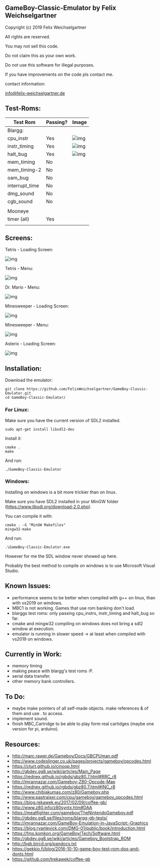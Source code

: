 ## GameBoy-Classic-Emulator by Felix Weichselgartner

Copyright (c) 2019 Felix Weichselgartner

All rights are reserved.

You may not sell this code.

Do not claim this as your own work.

Do not use this software for illegal purposes.

If you have improvements on the code pls contact me.

contact information:

info@felix-weichselgartner.de

## Test-Roms:

| Test Rom       | Passing? | Image                                                                                                                       |
|----------------|----------|-----------------------------------------------------------------------------------------------------------------------------|
| Blargg:        |          |                                                                                                                             |
| cpu_instr      | Yes      | ![img](http://felix-weichselgartner.westeurope.cloudapp.azure.com/media/markdownx/04b0382e-acc7-4381-b469-3ba1b6c15255.png) |
| instr_timing   | Yes      | ![img](http://felix-weichselgartner.westeurope.cloudapp.azure.com/media/markdownx/1b7c192f-0c23-49eb-86da-9db3dd4a832a.png) |
| halt_bug       | Yes      | ![img](http://felix-weichselgartner.westeurope.cloudapp.azure.com/media/markdownx/5cd5efaf-c9b8-4b57-b3fa-1b48d2111440.png) |
| mem_timing     | No       |                                                                                                                             |
| mem_timing-2   | No       |                                                                                                                             |
| oam_bug        | No       |                                                                                                                             |
| interrupt_time | No       |                                                                                                                             |
| dmg_sound      | No       |                                                                                                                             |
| cgb_sound      | No       |                                                                                                                             |
|                |          |                                                                                                                             |
| Mooneye        |          |                                                                                                                             |
| timer (all)    | Yes      |                                                                                                                             |
|                |          |                                                                                                                             |

## Screens:

Tetris - Loading Screen:

![img](http://felix-weichselgartner.westeurope.cloudapp.azure.com/media/markdownx/a71e0f5e-81b3-4aa6-aa23-17d5fcbc632f.png)

Tetris - Menu:

![img](http://felix-weichselgartner.westeurope.cloudapp.azure.com/media/markdownx/d9b76f5c-2be8-40a9-8e88-b27dfd0c60cb.png)

Dr. Mario - Menu:

![img](http://felix-weichselgartner.westeurope.cloudapp.azure.com/media/markdownx/b0f8e811-818d-40a7-a315-71f117d49859.png)

Minesweeper - Loading Screen:

![img](http://felix-weichselgartner.westeurope.cloudapp.azure.com/media/markdownx/95c2a7ea-0ff0-4ade-8f10-78f52beb46c9.png)

Minesweeper - Menu:

![img](http://felix-weichselgartner.westeurope.cloudapp.azure.com/media/markdownx/28f172f9-5700-450e-9dea-bae4d31cc402.png)

Asterix - Loading Screen:

![img](http://felix-weichselgartner.westeurope.cloudapp.azure.com/media/markdownx/49902649-a70e-41b4-967a-a8451a040fcc.png)


## Installation:

Download the emulator:
```
git clone https://github.com/FelixWeichselgartner/GameBoy-Classic-Emulator.git
cd GameBoy-Classic-Emulator/
```

### For Linux:

Make sure you have the current version of SDL2 installed.
```
sudo apt-get install libsdl2-dev
```

Install it:
```
cmake .
make
```

And run:
```
./GameBoy-Classic-Emulator
```

### Windows:

Installing on windows is a bit more trickier than on linux.

Make sure you have SDL2 installed in your MinGW folder (https://www.libsdl.org/download-2.0.php).

You can compile it with:
```
cmake . -G "MinGW Makefiles"
mingw32-make
``` 

And run:
```
.\GameBoy-Classic-Emulator.exe
```

However for me the SDL window never showed up here.

Probably the best method to compile on windows is to use Microsoft Visual Studio.


## Known Issues:

* performance seems to be better when compiled with g++ on linux, than with vs2019 on windows.
* MBC1 is not working. Games that use rom banking don't load.
* blarggs test roms: only passing cpu_instrs, instr_timing and halt_bug so far.
* cmake and mingw32 compiling on windows does not bring a sdl2 window at execution.
* emulator is running in slower speed -> at least when compiled with vs2019 on windows.

## Currently in Work:

* memory timing
* making peace with blargg's test roms :P.
* serial data transfer.
* other memory bank controllers.

## To Do:

* maybe make pointers of all self-made objects. make references & of them and use . to access.
* implement sound.
* finish MBC_Cartridge to be able to play form real cartidges (maybe one version for pi, arduino).

## Resources:

* http://marc.rawer.de/Gameboy/Docs/GBCPUman.pdf
* http://www.codeslinger.co.uk/pages/projects/gameboy/opcodes.html
* https://cturt.github.io/cinoop.html
* http://gbdev.gg8.se/wiki/articles/Main_Page
* https://rednex.github.io/rgbds/gbz80.7.html#RRC_r8
* http://imrannazar.com/Gameboy-Z80-Opcode-Map
* https://rednex.github.io/rgbds/gbz80.7.html#INC_r8
* http://www.chibiakumas.com/z80/Gameboy.php
* http://www.pastraiser.com/cpu/gameboy/gameboy_opcodes.html
* https://blog.rekawek.eu/2017/02/09/coffee-gb/
* http://www.z80.info/z80syntx.htm#DAA
* https://meatfighter.com/gameboy/TheNintendoGameboy.pdf
* http://gbdev.gg8.se/files/roms/blargg-gb-tests/
* http://imrannazar.com/GameBoy-Emulation-in-JavaScript:-Graphics
* https://blog.ryanlevick.com/DMG-01/public/book/introduction.html
* https://fms.komkon.org/GameBoy/Tech/Software.html
* http://gbdev.gg8.se/wiki/articles/Gameboy_Bootstrap_ROM
* http://bgb.bircd.org/pandocs.txt
* https://gekkio.fi/blog/2016-10-10-game-boy-test-rom-dos-and-donts.html
* https://github.com/trekawek/coffee-gb